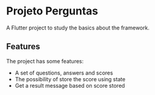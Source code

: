 # Projeto Perguntas

A Flutter project to study the basics about the framework.

## Features

The project has some features:
- A set of questions, answers and scores
- The possibility of store the score using state
- Get a result message based on score stored
